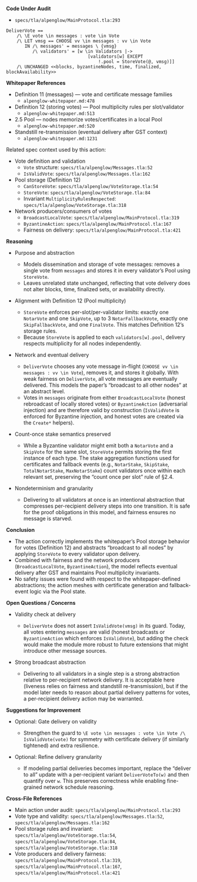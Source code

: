 **Code Under Audit**

- `specs/tla/alpenglow/MainProtocol.tla:293`

```
DeliverVote ==
    /\ \E vote \in messages : vote \in Vote
    /\ LET vmsg == CHOOSE vv \in messages : vv \in Vote
       IN /\ messages' = messages \ {vmsg}
          /\ validators' = [w \in Validators |->
                               [validators[w] EXCEPT
                                   !.pool = StoreVote(@, vmsg)]]
    /\ UNCHANGED <<blocks, byzantineNodes, time, finalized, blockAvailability>>
```

**Whitepaper References**

- Definition 11 (messages) — vote and certificate message families
  - `alpenglow-whitepaper.md:478`
- Definition 12 (storing votes) — Pool multiplicity rules per slot/validator
  - `alpenglow-whitepaper.md:513`
- 2.5 Pool — nodes memorize votes/certificates in a local Pool
  - `alpenglow-whitepaper.md:520`
- Standstill re-transmission (eventual delivery after GST context)
  - `alpenglow-whitepaper.md:1231`

Related spec context used by this action:

- Vote definition and validation
  - `Vote` structure: `specs/tla/alpenglow/Messages.tla:52`
  - `IsValidVote`: `specs/tla/alpenglow/Messages.tla:162`
- Pool storage (Definition 12)
  - `CanStoreVote`: `specs/tla/alpenglow/VoteStorage.tla:54`
  - `StoreVote`: `specs/tla/alpenglow/VoteStorage.tla:84`
  - Invariant `MultiplicityRulesRespected`: `specs/tla/alpenglow/VoteStorage.tla:318`
- Network producers/consumers of votes
  - `BroadcastLocalVote`: `specs/tla/alpenglow/MainProtocol.tla:319`
  - `ByzantineAction`: `specs/tla/alpenglow/MainProtocol.tla:167`
  - Fairness on delivery: `specs/tla/alpenglow/MainProtocol.tla:421`

**Reasoning**

- Purpose and abstraction
  - Models dissemination and storage of vote messages: removes a single vote from `messages` and stores it in every validator’s Pool using `StoreVote`.
  - Leaves unrelated state unchanged, reflecting that vote delivery does not alter blocks, time, finalized sets, or availability directly.

- Alignment with Definition 12 (Pool multiplicity)
  - `StoreVote` enforces per-slot/per-validator limits: exactly one `NotarVote` and one `SkipVote`, up to 3 `NotarFallbackVote`, exactly one `SkipFallbackVote`, and one `FinalVote`. This matches Definition 12’s storage rules.
  - Because `StoreVote` is applied to each `validators[w].pool`, delivery respects multiplicity for all nodes independently.

- Network and eventual delivery
  - `DeliverVote` chooses any vote message in-flight (`CHOOSE vv \in messages : vv \in Vote`), removes it, and stores it globally. With weak fairness on `DeliverVote`, all vote messages are eventually delivered. This models the paper’s “broadcast to all other nodes” at an abstract level.
  - Votes in `messages` originate from either `BroadcastLocalVote` (honest rebroadcast of locally stored votes) or `ByzantineAction` (adversarial injection) and are therefore valid by construction (`IsValidVote` is enforced for Byzantine injection, and honest votes are created via the `Create*` helpers).

- Count-once stake semantics preserved
  - While a Byzantine validator might emit both a `NotarVote` and a `SkipVote` for the same slot, `StoreVote` permits storing the first instance of each type. The stake aggregation functions used for certificates and fallback events (e.g., `NotarStake`, `SkipStake`, `TotalNotarStake`, `MaxNotarStake`) count validators once within each relevant set, preserving the “count once per slot” rule of §2.4.

- Nondeterminism and granularity
  - Delivering to all validators at once is an intentional abstraction that compresses per-recipient delivery steps into one transition. It is safe for the proof obligations in this model, and fairness ensures no message is starved.

**Conclusion**

- The action correctly implements the whitepaper’s Pool storage behavior for votes (Definition 12) and abstracts “broadcast to all nodes” by applying `StoreVote` to every validator upon delivery.
- Combined with fairness and the network producers (`BroadcastLocalVote`, `ByzantineAction`), the model reflects eventual delivery after GST and maintains Pool multiplicity invariants.
- No safety issues were found with respect to the whitepaper-defined abstractions; the action meshes with certificate generation and fallback-event logic via the Pool state.

**Open Questions / Concerns**

- Validity check at delivery
  - `DeliverVote` does not assert `IsValidVote(vmsg)` in its guard. Today, all votes entering `messages` are valid (honest broadcasts or `ByzantineAction` which enforces `IsValidVote`), but adding the check would make the module more robust to future extensions that might introduce other message sources.

- Strong broadcast abstraction
  - Delivering to all validators in a single step is a strong abstraction relative to per-recipient network delivery. It is acceptable here (liveness relies on fairness and standstill re-transmission), but if the model later needs to reason about partial delivery patterns for votes, a per-recipient delivery action may be warranted.

**Suggestions for Improvement**

- Optional: Gate delivery on validity
  - Strengthen the guard to `\E vote \in messages : vote \in Vote /\ IsValidVote(vote)` for symmetry with certificate delivery (if similarly tightened) and extra resilience.

- Optional: Refine delivery granularity
  - If modeling partial deliveries becomes important, replace the “deliver to all” update with a per-recipient variant `DeliverVoteTo(w)` and then quantify over `w`. This preserves correctness while enabling fine-grained network schedule reasoning.

**Cross-File References**

- Main action under audit: `specs/tla/alpenglow/MainProtocol.tla:293`
- Vote type and validity: `specs/tla/alpenglow/Messages.tla:52`, `specs/tla/alpenglow/Messages.tla:162`
- Pool storage rules and invariant: `specs/tla/alpenglow/VoteStorage.tla:54`, `specs/tla/alpenglow/VoteStorage.tla:84`, `specs/tla/alpenglow/VoteStorage.tla:318`
- Vote producers and delivery fairness: `specs/tla/alpenglow/MainProtocol.tla:319`, `specs/tla/alpenglow/MainProtocol.tla:167`, `specs/tla/alpenglow/MainProtocol.tla:421`

